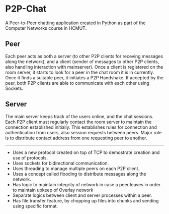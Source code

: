 # P2P-Chat
A Peer-to-Peer chatting application created in Python as part of the Computer Networks course in HCMUT.

## Peer
Each peer acts as both a server (to other P2P clients for receving messages along the network), and a client (sender of messages to other P2P clients, also handling interaction with mainserver). Once a client is registered on the room server, it starts to look for a peer in the chat room it is in currently. Once it finds a suitable peer, it initiates a P2P Handshake. If accepted by the peer, both P2P clients are able to communicate with each other using Sockets.  

## Server  
The main server keeps track of the users online, and the chat sessions. Each P2P client must regularly contact the room server to maintain the connection established initially. This establishes rules for connection and authentication from users, also session requests between peers. Major role is to distribute contact address from one requesting peer to another.  

---

* Uses a new protocol created on top of TCP to demostrate creation and use of protocols.
* Uses sockets for bidirectional communication. 
* Uses threading to manage multiple peers on each P2P client.
* Uses a concept called flooding to distribute messages along the network. 
* Has logic to maintain integrity of network in case a peer leaves in order to maintain upkeep of Overlay network
* Separate logics between client and server processes within a peer.
* Has file transfer feature, by chopping up files into chunks and sending using specific format.

